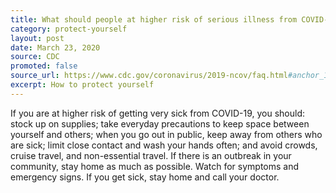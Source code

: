 ```yaml
---
title: What should people at higher risk of serious illness from COVID-19 do?
category: protect-yourself
layout: post
date: March 23, 2020
source: CDC
promoted: false
source_url: https://www.cdc.gov/coronavirus/2019-ncov/faq.html#anchor_1584386949645
excerpt: How to protect yourself
---
```


If you are at higher risk of getting very sick from COVID-19, you should: stock up on supplies; take everyday precautions to keep space between yourself and others; when you go out in public, keep away from others who are sick; limit close contact and wash your hands often; and avoid crowds, cruise travel, and non-essential travel. If there is an outbreak in your community, stay home as much as possible. Watch for symptoms and emergency signs. If you get sick, stay home and call your doctor. 
